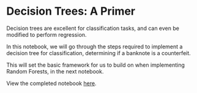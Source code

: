 # Decision Trees: A Primer

Decision trees are excellent for classification tasks, and can even be modified to perform regression.

In this notebook, we will go through the steps required to implement a decision tree for classification, determining if a banknote is a counterfeit.

This will set the basic framework for us to build on when implementing Random Forests, in the next notebook.

View the completed notebook [here](https://github.com/marc-chan/trees_decision-trees/blob/master/Decision_Trees.ipynb).
